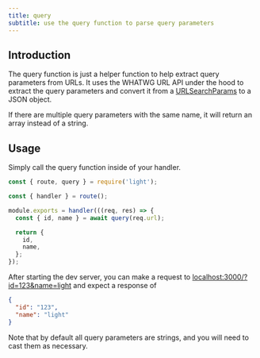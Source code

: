 ```yaml
---
title: query
subtitle: use the query function to parse query parameters
---
```


## Introduction

The query function is just a helper function to help extract query parameters from URLs. It uses the WHATWG URL API under the hood to extract the query parameters and convert it from a [URLSearchParams](https://nodejs.org/api/url.html#url_class_urlsearchparams) to a JSON object.

If there are multiple query parameters with the same name, it will return an array instead of a string.

## Usage

Simply call the query function inside of your handler.

```javascript
const { route, query } = require('light');

const { handler } = route();

module.exports = handler(((req, res) => {
  const { id, name } = await query(req.url);

  return {
    id,
    name,
  };
});
```

After starting the dev server, you can make a request to [localhost:3000/?id=123&name=light](http://localhost:3000/?id=123&name=light) and expect a response of

```json
{
  "id": "123",
  "name": "light"
}
```

Note that by default all query parameters are strings, and you will need to cast them as necessary.
